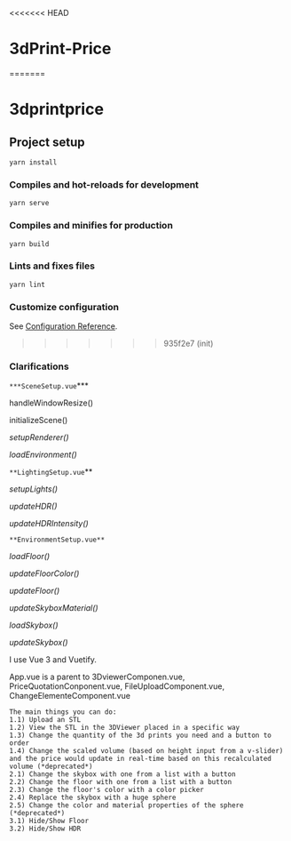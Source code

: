 <<<<<<< HEAD
# 3dPrint-Price
=======
# 3dprintprice

## Project setup
```
yarn install
```

### Compiles and hot-reloads for development
```
yarn serve
```

### Compiles and minifies for production
```
yarn build
```

### Lints and fixes files
```
yarn lint
```

### Customize configuration
See [Configuration Reference](https://cli.vuejs.org/config/).
>>>>>>> 935f2e7 (init)


### Clarifications 
`***SceneSetup.vue`*** 

handleWindowResize()

initializeScene()

*setupRenderer()*

*loadEnvironment()*

`**LightingSetup.vue`** 

*setupLights()*

*updateHDR()*

*updateHDRIntensity()*

`**EnvironmentSetup.vue**`

*loadFloor()*

*updateFloorColor()*

*updateFloor()*

*updateSkyboxMaterial()*

*loadSkybox()*

*updateSkybox()*

I use Vue 3 and Vuetify.

App.vue is a parent to 3DviewerComponen.vue, PriceQuotationConponent.vue,  FileUploadComponent.vue, ChangeElementeComponent.vue
    
    The main things you can do:
    1.1) Upload an STL
    1.2) View the STL in the 3DViewer placed in a specific way
    1.3) Change the quantity of the 3d prints you need and a button to order
    1.4) Change the scaled volume (based on height input from a v-slider) and the price would update in real-time based on this recalculated volume (*deprecated*)
    2.1) Change the skybox with one from a list with a button
    2.2) Change the floor with one from a list with a button
    2.3) Change the floor's color with a color picker
    2.4) Replace the skybox with a huge sphere
    2.5) Change the color and material properties of the sphere (*deprecated*)
    3.1) Hide/Show Floor
    3.2) Hide/Show HDR
